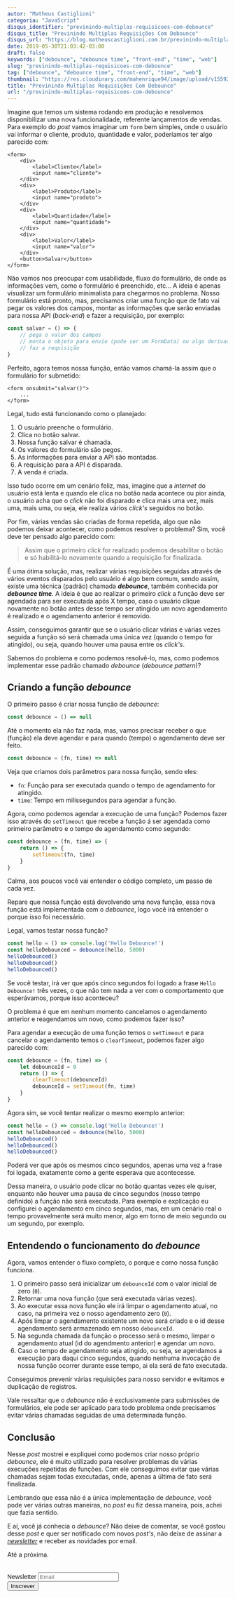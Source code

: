 ```yaml
---
autor: "Matheus Castiglioni"
categoria: "JavaScript"
disqus_identifier: "previnindo-multiplas-requisicoes-com-debounce"
disqus_title: "Previnindo Multiplas Requisições Com Debounce"
disqus_url: "https://blog.matheuscastiglioni.com.br/previnindo-multiplas-requisicoes-com-debounce"
date: 2019-05-30T21:03:42-03:00
draft: false
keywords: ["debounce", "debounce time", "front-end", "time", "web"]
slug: "previnindo-multiplas-requisicoes-com-debounce"
tag: ["debounce", "debounce time", "front-end", "time", "web"]
thumbnail: "https://res.cloudinary.com/mahenrique94/image/upload/v1559261419/debounce_bb0evh.png"
title: "Previnindo Multiplas Requisições Com Debounce"
url: "/previnindo-multiplas-requisicoes-com-debounce"
---
```


Imagine que temos um sistema rodando em produção e resolvemos disponibilizar uma nova funcionalidade, referente lançamentos de vendas. Para exemplo do *post* vamos imaginar um `form` bem simples, onde o usuário vai informar o cliente, produto, quantidade e valor, poderíamos ter algo parecido com:

```markup
<form>
    <div>
        <label>Cliente</label>
        <input name="cliente">
    </div>
    <div>
        <label>Produto</label>
        <input name="produto">
    </div>
    <div>
        <label>Quantidade</label>
        <input name="quantidade">
    </div>
    <div>
        <label>Valor</label>
        <input name="valor">
    </div>
    <button>Salvar</button>
</form>
```

Não vamos nos preocupar com usabilidade, fluxo do formulário, de onde as informações vem, como o formulário é preenchido, etc... A ideia é apenas visualizar um formulário minimalista para chegarmos no problema. Nosso formulário está pronto, mas, precisamos criar uma função que de fato vai pegar os valores dos campos, montar as informações que serão enviadas para nossa API (*back-end*) e fazer a requisição, por exemplo:

```javascript
const salvar = () => {
    // pega o valor dos campos
    // monta o objeto para envio (pode ser um FormData) ou algo derivado
    // faz a requisição
}
```

Perfeito, agora temos nossa função, então vamos chamá-la assim que o formulário for submetido:

```markup
<form onsubmit="salvar()">
    ...
</form>
```

Legal, tudo está funcionando como o planejado:

1. O usuário preenche o formulário.
2. Clica no botão salvar.
3. Nossa função salvar é chamada.
4. Os valores do formulário são pegos.
5. As informações para enviar a API são montadas.
6. A requisição para a API é disparada.
7. A venda é criada.

Isso tudo ocorre em um cenário feliz, mas, imagine que a *internet* do usuário está lenta e quando ele clica no botão nada acontece ou pior ainda, o usuário acha que o *click* não foi disparado e clica mais uma vez, mais uma, mais uma, ou seja, ele realiza vários *click's* seguidos no botão.

Por fim, várias vendas são criadas de forma repetida, algo que não podemos deixar acontecer, como podemos resolver o problema? Sim, você deve ter pensado algo parecido com:

> Assim que o primeiro *click* for realizado podemos desabilitar o botão e só habilitá-lo novamente quando a requisição for finalizada.

É uma ótima solução, mas, realizar várias requisições seguidas através de vários eventos disparados pelo usuário é algo bem comum, sendo assim, existe uma técnica (padrão) chamada ***debounce***, também conhecida por ***debounce time***. A ideia é que ao realizar o primeiro *click* a função deve ser agendada para ser executada após X tempo, caso o usuário clique novamente no botão antes desse tempo ser atingido um novo agendamento é realizado e o agendamento anterior é removido.

Assim, conseguimos garantir que se o usuário clicar várias e várias vezes seguida a função só será chamada uma única vez (quando o tempo for atingido), ou seja, quando houver uma pausa entre os *click's*.

Sabemos do problema e como podemos resolvê-lo, mas, como podemos implementar esse padrão chamado *debounce* (*debounce pattern*)?

## Criando a função *debounce*

O primeiro passo é criar nossa função de *debounce*:

```javascript
const debounce = () => null
```

Até o momento ela não faz nada, mas, vamos precisar receber o que (função) ela deve agendar e para quando (tempo) o agendamento deve ser feito.

```javascript
const debounce = (fn, time) => null
```

Veja que criamos dois parâmetros para nossa função, sendo eles:

- `fn`: Função para ser executada quando o tempo de agendamento for atingido.
- `time`: Tempo em milissegundos para agendar a função.

Agora, como podemos agendar a execuçào de uma função? Podemos fazer isso através do `setTimeout` que recebe a função á ser agendada como primeiro parâmetro e o tempo de agendamento como segundo:


```javascript
const debounce = (fn, time) => {
    return () => {
        setTimeout(fn, time)
    }
}
```

Calma, aos poucos você vai entender o código completo, um passo de cada vez.

Repare que nossa função está devolvendo uma nova função, essa nova função está implementada com o *debounce*, logo você irá entender o porque isso foi necessário.

Legal, vamos testar nossa função?

```javascript
const hello = () => console.log('Hello Debounce!')
const helloDebounced = debounce(hello, 5000)
helloDebounced()
helloDebounced()
helloDebounced()
```

Se você testar, irá ver que após cinco segundos foi logado a frase `Hello Debounce!` três vezes, o que não tem nada a ver com o comportamento que esperávamos, porque isso aconteceu?

O problema é que em nenhum momento cancelamos o agendamento anterior e reagendamos um novo, como podemos fazer isso?

Para agendar a execução de uma função temos o `setTimeout` e para cancelar o agendamento temos o `clearTimeout`, podemos fazer algo parecido com:

```javascript
const debounce = (fn, time) => {
    let debounceId = 0
    return () => {
        clearTimeout(debounceId)
        debounceId = setTimeout(fn, time)
    }
}
```

Agora sim, se você tentar realizar o mesmo exemplo anterior:

```javascript
const hello = () => console.log('Hello Debounce!')
const helloDebounced = debounce(hello, 5000)
helloDebounced()
helloDebounced()
helloDebounced()
```

Poderá ver que após os mesmos cinco segundos, apenas uma vez a frase foi logada, exatamente como a gente esperava que acontecesse.

Dessa maneira, o usuário pode clicar no botão quantas vezes ele quiser, enquanto não houver uma pausa de cinco segundos (nosso tempo definido) a função não será executada. Para exemplo e explicação eu configurei o agendamento em cinco segundos, mas, em um cenário real o tempo provavelmente será muito menor, algo em torno de meio segundo ou um segundo, por exemplo.

## Entendendo o funcionamento do *debounce*

Agora, vamos entender o fluxo completo, o porque e como nossa função funciona.

1. O primeiro passo será inicializar um `debounceId` com o valor inicial de zero (`0`).
2. Retornar uma nova função (que será executada várias vezes).
3. Ao executar essa nova função ele irá limpar o agendamento atual, no caso, na primeira vez o nosso agendamento zero (`0`).
4. Após limpar o agendamento existente um novo será criado e o id desse agendamento será armazenado em nosso `debounceId`.
5. Na segunda chamada da função o processo será o mesmo, limpar o agendamento atual (id do agendmento anterior) e agendar um novo.
6. Caso o tempo de agendamento seja atingido, ou seja, se agendamos a execução para daqui cinco segundos, quando nenhuma invocação de nossa função ocorrer durante esse tempo, ai ela será de fato executada.

Conseguimos prevenir várias requisições para nosso servidor e evitamos e duplicação de registros.

Vale ressaltar que o *debounce* não é exclusivamente para submissões de formulários, ele pode ser aplicado para todo problema onde precisamos evitar várias chamadas seguidas de uma determinada função.

## Conclusão

Nesse *post* mostrei e expliquei como podemos criar nosso próprio *debounce*, ele é muito utilizado para resolver problemas de várias execuções repetidas de funções. Com ele conseguimos evitar que várias chamadas sejam todas executadas, onde, apenas a última de fato será finalizada.

Lembrando que essa não é a única implementação de *debounce*, você pode ver várias outras maneiras, no *post* eu fiz dessa maneira, pois, achei que fazia sentido.

E aí, você já conhecia o *debounce*? Não deixe de comentar, se você gostou desse *post* e quer ser notificado com novos *post's*, não deixe de assinar a [*newsletter*](http://eepurl.com/ggP7Rv) e receber as novidades por email.

Até a próxima.

<!-- Begin Mailchimp Signup Form -->
<link href="//cdn-images.mailchimp.com/embedcode/horizontal-slim-10_7.css" rel="stylesheet" type="text/css">
<style type="text/css">
	#mc_embed_signup{clear:left; font:14px Helvetica,Arial,sans-serif; width:100%;margin-top: 2rem;}
</style>
<div id="mc_embed_signup">
<form action="https://matheuscastiglioni.us12.list-manage.com/subscribe/post?u=5a8a2e7202680f2d5098f12bc&amp;id=6ede898886" method="post" id="mc-embedded-subscribe-form" name="mc-embedded-subscribe-form" class="validate" target="_blank" novalidate>
    <div id="mc_embed_signup_scroll">
	<label for="mce-EMAIL">Newsletter</label>
	<input type="email" value="" name="EMAIL" class="email" id="mce-EMAIL" placeholder="Email" required>
    <div style="position: absolute; left: -5000px;" aria-hidden="true"><input type="text" name="b_5a8a2e7202680f2d5098f12bc_6ede898886" tabindex="-1" value=""></div>
    <div class="clear"><input type="submit" value="Inscrever" name="subscribe" id="mc-embedded-subscribe" class="button"></div></div>
</form>
</div>
<!--End mc_embed_signup-->
